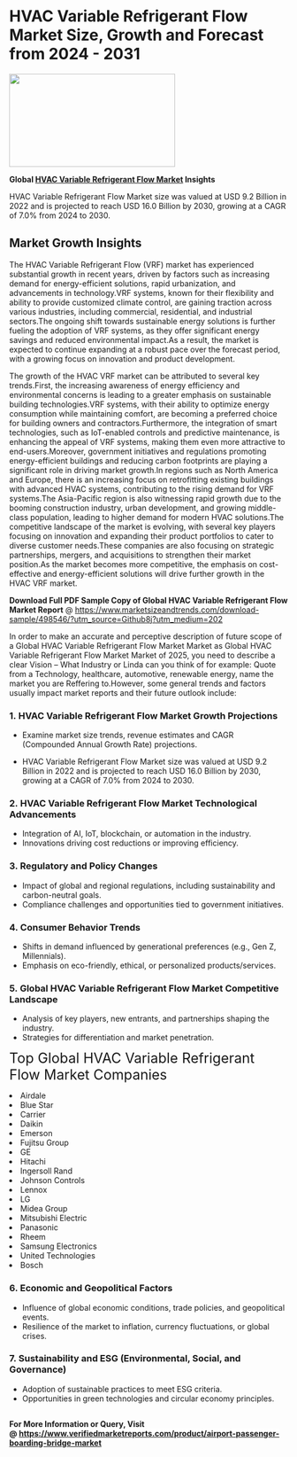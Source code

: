 <H1>HVAC Variable Refrigerant Flow Market Size, Growth and Forecast from 2024 - 2031</H1><img class="aligncenter size-medium wp-image-584254" src="https://thirdeyenews.in/wp-content/uploads/2024/09/Global-Market-Research-300x168.jpeg" alt="" width="300" height="168" /><p><strong>Global&nbsp;<a href="https://www.marketsizeandtrends.com/download-sample/498546/?utm_source=Github8j?utm_medium=202">HVAC Variable Refrigerant Flow Market</a> Insights</strong></p><p>HVAC Variable Refrigerant Flow Market size was valued at USD 9.2 Billion in 2022 and is projected to reach USD 16.0 Billion by 2030, growing at a CAGR of 7.0% from 2024 to 2030.</p><p><h2>Market Growth Insights</h2> <p>The HVAC Variable Refrigerant Flow (VRF) market has experienced substantial growth in recent years, driven by factors such as increasing demand for energy-efficient solutions, rapid urbanization, and advancements in technology.VRF systems, known for their flexibility and ability to provide customized climate control, are gaining traction across various industries, including commercial, residential, and industrial sectors.The ongoing shift towards sustainable energy solutions is further fueling the adoption of VRF systems, as they offer significant energy savings and reduced environmental impact.As a result, the market is expected to continue expanding at a robust pace over the forecast period, with a growing focus on innovation and product development.</p> <p>The growth of the HVAC VRF market can be attributed to several key trends.First, the increasing awareness of energy efficiency and environmental concerns is leading to a greater emphasis on sustainable building technologies.VRF systems, with their ability to optimize energy consumption while maintaining comfort, are becoming a preferred choice for building owners and contractors.Furthermore, the integration of smart technologies, such as IoT-enabled controls and predictive maintenance, is enhancing the appeal of VRF systems, making them even more attractive to end-users.Moreover, government initiatives and regulations promoting energy-efficient buildings and reducing carbon footprints are playing a significant role in driving market growth.In regions such as North America and Europe, there is an increasing focus on retrofitting existing buildings with advanced HVAC systems, contributing to the rising demand for VRF systems.The Asia-Pacific region is also witnessing rapid growth due to the booming construction industry, urban development, and growing middle-class population, leading to higher demand for modern HVAC solutions.The competitive landscape of the market is evolving, with several key players focusing on innovation and expanding their product portfolios to cater to diverse customer needs.These companies are also focusing on strategic partnerships, mergers, and acquisitions to strengthen their market position.As the market becomes more competitive, the emphasis on cost-effective and energy-efficient solutions will drive further growth in the HVAC VRF market.</p> <p><span class=""><strong>Download Full PDF Sample Copy of Global HVAC Variable Refrigerant Flow Market Report</strong> @ <a href="https://www.marketsizeandtrends.com/download-sample/498546/?utm_source=Github8j?utm_medium=202" target="_blank">https://www.marketsizeandtrends.com/download-sample/498546/?utm_source=Github8j?utm_medium=202</a></span></p><p>In order to make an accurate and perceptive description of future scope of a Global&nbsp;HVAC Variable Refrigerant Flow Market Market as Global&nbsp;HVAC Variable Refrigerant Flow Market Market of 2025, you need to describe a clear Vision &ndash; What Industry or Linda can you think of for example: Quote from a Technology, healthcare, automotive, renewable energy, name the market you are Reffering to.However, some general trends and factors usually impact market reports and their future outlook include:</p><h3>1.&nbsp;<strong>HVAC Variable Refrigerant Flow Market Growth Projections</strong></h3><ul><li>Examine market size trends, revenue estimates and CAGR (Compounded Annual Growth Rate) projections.</li><li><p>HVAC Variable Refrigerant Flow Market size was valued at USD 9.2 Billion in 2022 and is projected to reach USD 16.0 Billion by 2030, growing at a CAGR of 7.0% from 2024 to 2030.</p></li></ul><h3>2.&nbsp;<strong>HVAC Variable Refrigerant Flow Market Technological Advancements</strong></h3><ul><li>Integration of AI, IoT, blockchain, or automation in the industry.</li><li>Innovations driving cost reductions or improving efficiency.</li></ul><h3>3.&nbsp;<strong>Regulatory and Policy Changes</strong></h3><ul><li>Impact of global and regional regulations, including sustainability and carbon-neutral goals.</li><li>Compliance challenges and opportunities tied to government initiatives.</li></ul><h3>4.&nbsp;<strong>Consumer Behavior Trends</strong></h3><ul><li>Shifts in demand influenced by generational preferences (e.g., Gen Z, Millennials).</li><li>Emphasis on eco-friendly, ethical, or personalized products/services.</li></ul><h3>5.&nbsp;<strong>Global HVAC Variable Refrigerant Flow Market Competitive Landscape</strong></h3><ul><li>Analysis of key players, new entrants, and partnerships shaping the industry.</li><li>Strategies for differentiation and market penetration.</li></ul><p data-pm-slice="1 1 []"><span style="color: inherit; font-family: inherit; font-size: 25px;">Top Global HVAC Variable Refrigerant Flow Market Companies</span></p><div class="" data-test-id=""><p><li>Airdale</li><li> Blue Star</li><li> Carrier</li><li> Daikin</li><li> Emerson</li><li> Fujitsu Group</li><li> GE</li><li> Hitachi</li><li> Ingersoll Rand</li><li> Johnson Controls</li><li> Lennox</li><li> LG</li><li> Midea Group</li><li> Mitsubishi Electric</li><li> Panasonic</li><li> Rheem</li><li> Samsung Electronics</li><li> United Technologies</li><li> Bosch</li></p></div><h3>6.&nbsp;<strong>Economic and Geopolitical Factors</strong></h3><ul><li>Influence of global economic conditions, trade policies, and geopolitical events.</li><li>Resilience of the market to inflation, currency fluctuations, or global crises.</li></ul><h3>7.&nbsp;<strong>Sustainability and ESG (Environmental, Social, and Governance)</strong></h3><ul><li>Adoption of sustainable practices to meet ESG criteria.</li><li>Opportunities in green technologies and circular economy principles.</li></ul><h2><strong style="font-size: 14px;">For More Information or Query, Visit @&nbsp;</strong><a style="background-color: #ffffff; font-size: 14px;" href="https://www.marketsizeandtrends.com/report/hvac-variable-refrigerant-flow-market/" target="_blank">https://www.verifiedmarketreports.com/product/airport-passenger-boarding-bridge-market</a></h2>